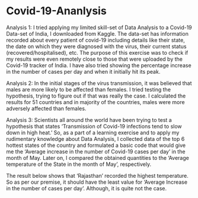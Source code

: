 # Covid-19-Ananlysis
Analysis 1: I tried applying my limited skill-set of Data Analysis to a Covid-19 Data-set of India, I downloaded from Kaggle. 
The data-set has information recorded about every patient of covid-19 including details like their state, the date on which they were diagnosed with the virus, their current status (recovered/hospitalised), etc. 
The purpose of this exercise was to check if my results were even remotely close to those that were uploaded by the Covid-19 tracker of India. 
I have also tried showing the percentage increase in the number of cases per day and when it initially hit its peak. 

Analysis 2: In the initial stages of the virus transmission, it was believed that males are more likely to be affected than females.
I tried testing the hypothesis, trying to figure out if that was really the case. 
I calculated the results for 51 countries and in majority of the countries, males were more adversely affected than females. 

Analysis 3: Scientists all around the world have been trying to test a hypothesis that states ‘Transmission of Covid-19 infections tend to slow down in high heat.’ 
So, as a part of a learning exercise and to apply my rudimentary knowledge about Data Analysis, I collected data of the top 6 hottest states of the country and formulated a basic code that would give me the ‘Average increase in the number of Covid-19 cases per day’ in the month of May. 
Later on, I compared the obtained quantities to the ‘Average temperature of the State in the month of May’, respectively.

The result below shows that ‘Rajasthan’ recorded the highest temperature. So as per our premise, it should have the least value for ‘Average Increase in the number of cases per day’. Although, it is quite not the case.
